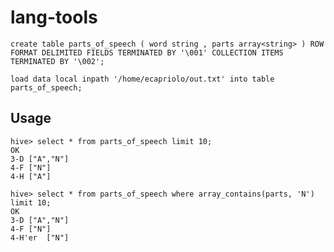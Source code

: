# lang-tools

    create table parts_of_speech ( word string , parts array<string> ) ROW FORMAT DELIMITED FIELDS TERMINATED BY '\001' COLLECTION ITEMS TERMINATED BY '\002';

    load data local inpath '/home/ecapriolo/out.txt' into table parts_of_speech;

Usage
----

    hive> select * from parts_of_speech limit 10;
    OK
    3-D	["A","N"]
    4-F	["N"]
    4-H	["A"]

    hive> select * from parts_of_speech where array_contains(parts, 'N') limit 10;
    OK
    3-D	["A","N"]
    4-F	["N"]
    4-H'er	["N"]
